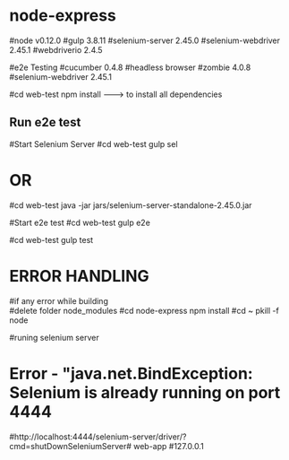 # node-express
#node v0.12.0
#gulp 3.8.11
#selenium-server 2.45.0
#selenium-webdriver 2.45.1
#webdriverio 2.4.5
    

#e2e Testing
#cucumber 0.4.8
#headless browser
#zombie 4.0.8 
#selenium-webdriver 2.45.1

#cd web-test     npm install ---> to install all dependencies

## Run e2e test

#Start Selenium Server 
#cd web-test    gulp sel  

#	OR 

#cd web-test	java -jar jars/selenium-server-standalone-2.45.0.jar


#Start e2e test
#cd web-test    gulp e2e

#cd web-test    gulp test



# ERROR HANDLING

#if any error while building  
#delete folder  node_modules
#cd node-express     npm install
#cd ~  pkill -f node



#runing selenium server
# Error - "java.net.BindException: Selenium is already running on port 4444
#http://localhost:4444/selenium-server/driver/?cmd=shutDownSeleniumServer# web-app
#127.0.0.1

